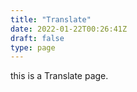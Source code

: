 ```yaml
---
title: "Translate"
date: 2022-01-22T00:26:41Z
draft: false
type: page
---
```


this is a Translate page.